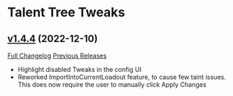 # Talent Tree Tweaks

## [v1.4.4](https://github.com/Numynum/TalentTreeTweaks/tree/v1.4.4) (2022-12-10)
[Full Changelog](https://github.com/Numynum/TalentTreeTweaks/compare/v1.4.3...v1.4.4) [Previous Releases](https://github.com/Numynum/TalentTreeTweaks/releases)

- Highlight disabled Tweaks in the config UI  
- Reworked ImportIntoCurrentLoadout feature, to cause few taint issues. This does now require the user to manually click Apply Changes  
